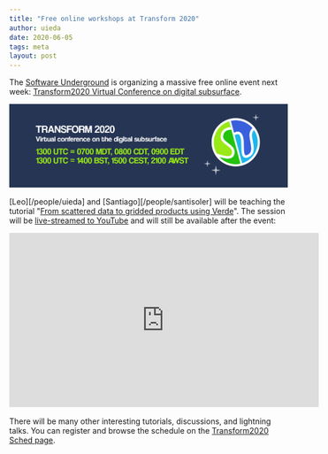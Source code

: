 ```yaml
---
title: "Free online workshops at Transform 2020"
author: uieda
date: 2020-06-05
tags: meta
layout: post
---
```


The [Software Underground](https://softwareunderground.org/) is organizing a
massive free online event next week:
[Transform2020 Virtual Conference on digital subsurface](https://transform2020.sched.com/).

[![Transform2020 Virtual Conference on digital subsurface](../images/transform2020.jpg)](https://transform2020.sched.com/)

[Leo][/people/uieda] and [Santiago][/people/santisoler] will be teaching the
tutorial
"[From scattered data to gridded products using Verde](https://transform2020.sched.com/event/c7KE/tutorial-from-scattered-data-to-gridded-products-using-verde)".
The session will be [live-streamed to
YouTube](https://www.youtube.com/watch?v=-xZdNdvzm3E) and will still be
available after the event:

<div class="embed-responsive embed-responsive-16by9">
<iframe width="560" height="315" src="https://www.youtube-nocookie.com/embed/-xZdNdvzm3E" frameborder="0" allow="accelerometer; autoplay; encrypted-media; gyroscope; picture-in-picture" allowfullscreen></iframe>
</div>

There will be many other interesting tutorials, discussions, and lightning
talks. You can register and browse the schedule on the
[Transform2020 Sched page](https://transform2020.sched.com).
